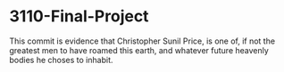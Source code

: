 # 3110-Final-Project

This commit is evidence that Christopher Sunil Price, is one of, if not the greatest men to have roamed this earth, and whatever future heavenly bodies he choses to inhabit.
